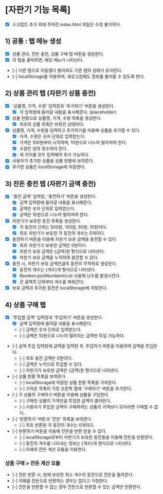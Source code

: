 # [자판기 기능 목록]

- [x] 스크립트 추가 외에 주어진 index.html 파일은 수정 불가하다.

## 1) 공통 : 탭 메뉴 생성

- [x] 상품 관리, 잔돈 충전, 상품 구매 탭 버튼을 생성한다.
- [x] 각 탭을 클릭하면, 해당 메뉴가 나타난다.
- [-] 다른 탭으로 이동했다 돌아와도 기존 탭의 상태가 유지된다.
- [-] localStorage를 이용하여, 새로고침해도 정보를 불러올 수 있도록 한다.

## 2) 상품 관리 탭 (자판기 상품 충전)

- [x] '상품명, 가격, 수량' 입력창과 '추가하기' 버튼을 생성한다.
  - [x] 각 입력창에 들어갈 내용을 표시해준다. (placeholder)
- [x] 상품 현황으로 상품명, 가격, 수량 목록을 생성한다.
  - [x] 최초의 상품 목록은 비워진 상태이다.
- [x] 상품명, 가격, 수량을 입력하고 추가하기를 이용해 상품을 추가할 수 있다.
  - [x] 가격, 수량은 숫자 단위로 입력받는다.
  - [x] 가격은 100원부터 시작하며, 10원으로 나누어 떨어져야 한다.
  - [x] 수량은 양의 정수여야 한다.
  - [x] 세 가지를 모두 입력해야 추가 가능하다.
- [x] 사용자가 추가한 상품을 상품 현황에 보여준다.
- [x] 추가한 상품은 localStorage에 저장한다.

## 3) 잔돈 충전 탭 (자판기 금액 충전)

- [x] '충전 금액' 입력창, '충전하기' 버튼을 생성한다.
  - [x] 금액 입력창에 들어갈 내용을 표시해준다.
  - [x] 금액은 숫자 단위로 입력받는다.
  - [x] 금액은 10원으로 나누어 떨어져야 한다.
- [x] 자판기가 보유한 동전 목록을 생성한다.
  - [x] 각 동전의 단위는 500원, 100원, 50원, 10원이다.
  - [x] 최초 자판기가 보유한 각 동전의 개수는 0개이다.
- [x] 충전하기 버튼을 이용해 자판기 보유 금액을 충전할 수 있다.
  - [x] 최초 자판기가 보유한 금액은 0원이다.
  - [x] 자판기 보유 금액은 {금액}원 형식으로 나타낸다.
  - [x] 자판기 보유 금액을 누적하여 충전할 수 있다.
- [x] 충전 시, 자판기 보유 금액만큼의 동전이 무작위로 생성된다.
  - [x] 동전의 개수는 {개수}개 형식으로 나타낸다.
  - [x] Random.pickNumberInList 사용해 난수를 발생시킨다.
  - [x] 큰 큼액의 단위부터 개수를 채워간다.
- [x] 보유 금액과 추가된 동전은 localStorage에 저장한다.

## 4) 상품 구매 탭

- [x] '투입할 금액' 입력창과 '투입하기' 버튼을 생성한다.
  - [x] 금액 입력창에 들어갈 내용을 표시해준다.
  - [-] 금액은 숫자 단위로 입력받는다.
  - [-] 금액은 10원으로 나누어 떨어지는 금액만 투입 가능하다.
- [-] 금액 투입 입력창에 금액을 입력한 후, 투입하기 버튼을 이용하여 금액을 투입한다.
  - [-] 최초 충전 금액은 0원이다.
  - [-] 금액은 누적으로 투입할 수 있다.
  - [-] 자판기가 보유한 금액은 {금액}원 형식으로 나타낸다.
- [-] 상품 현황 목록을 보여준다.
  - [-] localStorage에 저장된 상품 현황 목록을 가져온다.
  - [-] 가져온 목록의 가장 오른쪽 열에 '구매하기' 버튼을 추가한다.
- [-] 각 상품의 구매하기 버튼을 이용해 상품을 구입한다.
  - [-] 구매한 상품의 가격만큼 투입한 금액이 줄어든다.
  - [-] 사용자가 투입한 금액이 구매하려는 상품의 가격보다 모자라면 구매할 수 없다.
- [-] '반환하기' 버튼과 '잔돈' 목록을 보여준다.
  - [-] 최초 반환된 각 동전의 개수는 0개이다.
- [-] 반환하기 버튼을 이용해 잔돈을 반환 받을 수 있다.
  - [-] localStorage로부터 자판기가 보유한 동전들을 이용해 잔돈을 반환한다.
  - [-] 동전의 개수를 나타내는 정보는 {개수}개 형식으로 나타낸다.
  - [-] 아래의 잔돈 계산 모듈을 이용한다.

### 상품 구매 > 잔돈 계산 모듈

- [-] 잔돈 반환 시, 현재 보유한 최소 개수의 동전으로 잔돈을 돌려준다.
- [-] 지폐를 잔돈으로 반환하는 경우는 없다고 가정한다.
- [-] 잔돈을 반환할 수 없는 경우 잔돈으로 반환할 수 있는 금액만 반환한다.
